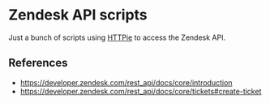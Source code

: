 # Zendesk API scripts

Just a bunch of scripts using [HTTPie](https://httpie.org/) to access the
Zendesk API.

## References

  - https://developer.zendesk.com/rest_api/docs/core/introduction
  - https://developer.zendesk.com/rest_api/docs/core/tickets#create-ticket
